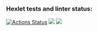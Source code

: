 ### Hexlet tests and linter status:
[![Actions Status](https://github.com/Kvadriga/python-project-50/workflows/hexlet-check/badge.svg)](https://github.com/Kvadriga/python-project-50/actions)
<a href="https://codeclimate.com/github/Kvadriga/python-project-50/maintainability"><img src="https://api.codeclimate.com/v1/badges/7309603722862c26f5e5/maintainability" /></a>
<a href="https://codeclimate.com/github/Kvadriga/python-project-50/test_coverage"><img src="https://api.codeclimate.com/v1/badges/7309603722862c26f5e5/test_coverage" /></a>
